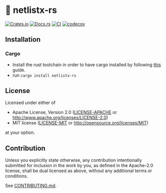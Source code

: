 # 📐 netlistx-rs

[![Crates.io](https://img.shields.io/crates/v/netlistx-rs.svg)](https://crates.io/crates/netlistx-rs)
[![Docs.rs](https://docs.rs/netlistx-rs/badge.svg)](https://docs.rs/netlistx-rs)
[![CI](https://github.com/luk036/netlistx-rs/workflows/CI/badge.svg)](https://github.com/luk036/netlistx-rs/actions)
[![codecov](https://codecov.io/gh/luk036/netlistx-rs/graph/badge.svg?token=H7oT1T5LV5)](https://codecov.io/gh/luk036/netlistx-rs)

## Installation

### Cargo

- Install the rust toolchain in order to have cargo installed by following
  [this](https://www.rust-lang.org/tools/install) guide.
- run `cargo install netlistx-rs`

## License

Licensed under either of

- Apache License, Version 2.0
  ([LICENSE-APACHE](LICENSE-APACHE) or http://www.apache.org/licenses/LICENSE-2.0)
- MIT license
  ([LICENSE-MIT](LICENSE-MIT) or http://opensource.org/licenses/MIT)

at your option.

## Contribution

Unless you explicitly state otherwise, any contribution intentionally submitted
for inclusion in the work by you, as defined in the Apache-2.0 license, shall be
dual licensed as above, without any additional terms or conditions.

See [CONTRIBUTING.md](CONTRIBUTING.md).
